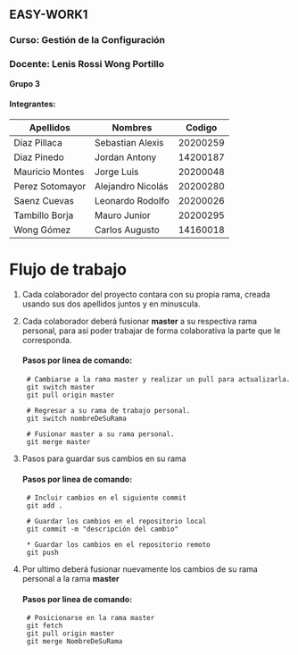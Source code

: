 ## **EASY-WORK1**
### Curso: Gestión de la Configuración
### Docente: Lenis Rossi Wong Portillo

**Grupo 3**

#### Integrantes:

|    Apellidos     |       Nombres      |     Codigo     |
| ---------------- | ------------------ | -------------- |
| Diaz Pillaca     | Sebastian Alexis   |   20200259     |
| Diaz Pinedo      | Jordan Antony      |   14200187     |
| Mauricio Montes  | Jorge Luis         |   20200048     |
| Perez Sotomayor  | Alejandro Nicolás  |   20200280     |
| Saenz Cuevas     | Leonardo Rodolfo   |   20200026     |
| Tambillo Borja   | Mauro Junior       |   20200295     |
| Wong Gómez       | Carlos Augusto     |   14160018     |

# Flujo de trabajo

1. Cada colaborador del proyecto contara con su propia rama, creada usando sus dos apellidos juntos y en minuscula.
2. Cada colaborador deberá fusionar **master** a su respectiva rama personal, para así poder trabajar de forma colaborativa la parte que le corresponda.

	#### Pasos por linea de comando:
		# Cambiarse a la rama master y realizar un pull para actualizarla.
		git switch master
		git pull origin master
		
		# Regresar a su rama de trabajo personal.
		git switch nombreDeSuRama
		
		# Fusionar master a su rama personal.
		git merge master
		 
3. Pasos para guardar sus cambios en su rama

	#### Pasos por linea de comando:
		# Incluir cambios en el siguiente commit
		git add .
	
		# Guardar los cambios en el repositorio local
		git commit -m "descripción del cambio"

		* Guardar los cambios en el repositorio remoto
		git push 
		
4. Por ultimo deberá fusionar nuevamente los cambios de su rama personal a la rama **master**
	#### Pasos por linea de comando:
		# Posicionarse en la rama master
		git fetch
		git pull origin master
		git merge NombreDeSuRama	
